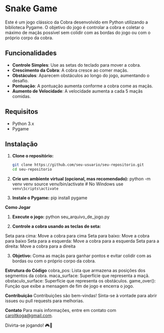 # Snake Game

Este é um jogo clássico da Cobra desenvolvido em Python utilizando a biblioteca Pygame. O objetivo do jogo é controlar a cobra e coletar o máximo de maçãs possível sem colidir com as bordas do jogo ou com o próprio corpo da cobra.

## Funcionalidades

- **Controle Simples**: Use as setas do teclado para mover a cobra.
- **Crescimento da Cobra**: A cobra cresce ao comer maçãs.
- **Obstáculos**: Aparecem obstáculos ao longo do jogo, aumentando o desafio.
- **Pontuação**: A pontuação aumenta conforme a cobra come as maçãs.
- **Aumento de Velocidade**: A velocidade aumenta a cada 5 maçãs comidas.

## Requisitos

- Python 3.x
- Pygame

## Instalação

1. **Clone o repositório:**
   ```bash
   git clone https://github.com/seu-usuario/seu-repositorio.git
   cd seu-repositorio
   
2. **Crie um ambiente virtual (opcional, mas recomendado):**
python -m venv venv
source venv/bin/activate  # No Windows use `venv\Scripts\activate`

3. **Instale o Pygame:**
pip install pygame

**Como Jogar**
1. **Execute o jogo:**
python seu_arquivo_de_jogo.py

2. **Controle a cobra usando as teclas de seta:**

Seta para cima: Move a cobra para cima
Seta para baixo: Move a cobra para baixo
Seta para a esquerda: Move a cobra para a esquerda
Seta para a direita: Move a cobra para a direita

3. **Objetivo:** Coma as maçãs para ganhar pontos e evitar colidir com as bordas ou com o próprio corpo da cobra.

**Estrutura do Código**
cobra_pos: Lista que armazena as posições dos segmentos da cobra.
maca_surface: Superfície que representa a maçã.
obstaculo_surface: Superfície que representa os obstáculos.
game_over(): Função que exibe a mensagem de fim de jogo e encerra o jogo.

**Contribuição**
Contribuições são bem-vindas! Sinta-se à vontade para abrir issues ou pull requests para melhorias.

**Contato**
Para mais informações, entre em contato com caroltkoga@gmail.com.

Divirta-se jogando! 🎮🐍
